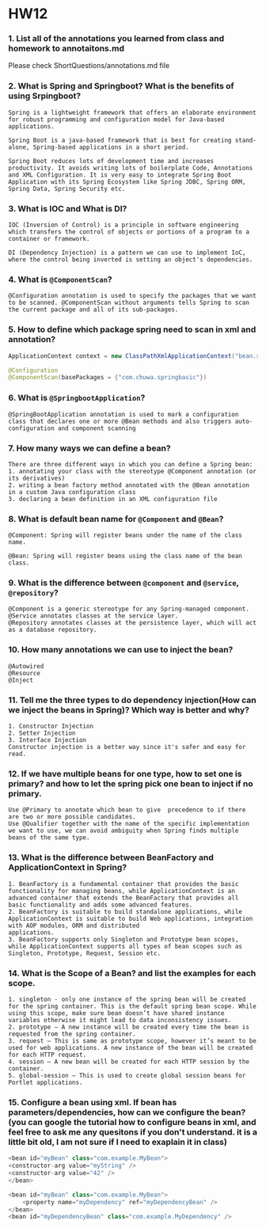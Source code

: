 # HW12
### 1. List all of the annotations you learned from class and homework to annotaitons.md
Please check ShortQuestions/annotations.md file

### 2. What is Spring and Springboot? What is the benefits of using Srpingboot?
```
Spring is a lightweight framework that offers an elaborate environment for robust programming and configuration model for Java-based applications.

Spring Boot is a java-based framework that is best for creating stand-alone, Spring-based applications in a short period.

Spring Boot reduces lots of development time and increases productivity. It avoids writing lots of boilerplate Code, Annotations and XML Configuration. It is very easy to integrate Spring Boot Application with its Spring Ecosystem like Spring JDBC, Spring ORM, Spring Data, Spring Security etc.
```

### 3. What is IOC and What is DI?
```
IOC (Inversion of Control) is a principle in software engineering which transfers the control of objects or portions of a program to a container or framework.

DI (Dependency Injection) is a pattern we can use to implement IoC, where the control being inverted is setting an object's dependencies.
```

### 4. What is `@ComponentScan`?
```
@Configuration annotation is used to specify the packages that we want to be scanned. @ComponentScan without arguments tells Spring to scan the current package and all of its sub-packages.
```

### 5. How to define which package spring need to scan in xml and annotation?
```java
ApplicationContext context = new ClassPathXmlApplicationContext("bean.xml");
```
```java
@Configuration
@ComponentScan(basePackages = {"com.chuwa.springbasic"})
```

### 6. What is `@SpringbootApplication`?
```
@SpringBootApplication annotation is used to mark a configuration class that declares one or more @Bean methods and also triggers auto-configuration and component scanning
```

### 7. How many ways we can define a bean?
```
There are three different ways in which you can define a Spring bean:
1. annotating your class with the stereotype @Component annotation (or its derivatives)
2. writing a bean factory method annotated with the @Bean annotation in a custom Java configuration class
3. declaring a bean definition in an XML configuration file
```

### 8. What is default bean name for `@Component` and `@Bean`?
```
@Component: Spring will register beans under the name of the class name.

@Bean: Spring will register beans using the class name of the bean class.
```

### 9. What is the difference between `@component` and `@service`, `@repository`?
```
@Component is a generic stereotype for any Spring-managed component.
@Service annotates classes at the service layer. 
@Repository annotates classes at the persistence layer, which will act as a database repository.
```

### 10. How many annotations we can use to inject the bean?
```
@Autowired
@Resource
@Inject
```

### 11. Tell me the three types to do dependency injection(How can we inject the beans in Spring)? Which way is better and why?
```
1. Constructor Injection 
2. Setter Injection
3. Interface Injection 
Constructor injection is a better way since it's safer and easy for read.
```

### 12. If we have multiple beans for one type, how to set one is primary? and how to let the spring pick one bean to inject if no primary.
```
Use @Primary to annotate which bean to give  precedence to if there are two or more possible candidates.
Use @Qualifier together with the name of the specific implementation we want to use, we can avoid ambiguity when Spring finds multiple beans of the same type.
```

### 13. What is the difference between BeanFactory and ApplicationContext in Spring?
```
1. BeanFactory is a fundamental container that provides the basic functionality for managing beans, while ApplicationContext is an advanced container that extends the BeanFactory that provides all basic functionality and adds some advanced features.
2. BeanFactory is suitable to build standalone applications, while ApplicationContext is suitable to build Web applications, integration with AOP modules, ORM and distributed 
applications.
3. BeanFactory supports only Singleton and Prototype bean scopes, while ApplicationContext supports all types of bean scopes such as Singleton, Prototype, Request, Session etc.
```

### 14. What is the Scope of a Bean? and list the examples for each scope.
```
1. singleton - only one instance of the spring bean will be created for the spring container. This is the default spring bean scope. While using this scope, make sure bean doesn’t have shared instance variables otherwise it might lead to data inconsistency issues.
2. prototype – A new instance will be created every time the bean is requested from the spring container.
3. request – This is same as prototype scope, however it’s meant to be used for web applications. A new instance of the bean will be created for each HTTP request.
4. session – A new bean will be created for each HTTP session by the container.
5. global-session – This is used to create global session beans for Portlet applications.
```

### 15. Configure a bean using xml. If bean has parameters/dependencies, how can we configure the bean? (you can google the tutorial how to configure beans in xml, and feel free to ask me any quesitons if you don't understand. it is a little bit old, I am not sure if I need to exaplain it in class)
```java
<bean id="myBean" class="com.example.MyBean">
<constructor-arg value="myString" />
<constructor-arg value="42" />
</bean>
```
```java
<bean id="myBean" class="com.example.MyBean">
    <property name="myDependency" ref="myDependencyBean" />
</bean>
<bean id="myDependencyBean" class="com.example.MyDependency" />
```